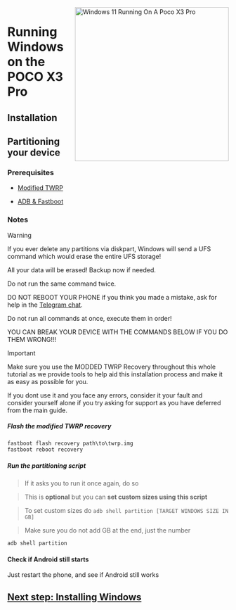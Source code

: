 <img align="right" src="https://github.com/woa-vayu/src_vayu_windows/blob/main/2Poco X3 Pro Windows.png" width="350" alt="Windows 11 Running On A Poco X3 Pro">


# Running Windows on the POCO X3 Pro

## Installation

## Partitioning your device

### Prerequisites

- [Modified TWRP](../../../releases/Recoveries)

- [ADB & Fastboot](https://developer.android.com/studio/releases/platform-tools)

### Notes
> [!WARNING]  
> If you ever delete any partitions via diskpart, Windows will send a UFS command which would erase the entire UFS storage!
> 
> All your data will be erased! Backup now if needed.
> 
> Do not run the same command twice.
> 
> DO NOT REBOOT YOUR PHONE if you think you made a mistake, ask for help in the [Telegram chat](https://t.me/winonvayualt).
> 
>
> Do not run all commands at once, execute them in order!
>
> YOU CAN BREAK YOUR DEVICE WITH THE COMMANDS BELOW IF YOU DO THEM WRONG!!!

> [!IMPORTANT]
> Make sure you use the MODDED TWRP Recovery throughout this whole tutorial as we provide tools to help aid this installation process and make it as easy as possible for you.
> 
> If you dont use it and you face any errors, consider it your fault and consider yourself alone if you try asking for support as you have deferred from the main guide.

##### Flash the modified TWRP recovery
```cmd
fastboot flash recovery path\to\twrp.img
fastboot reboot recovery
```

##### Run the partitioning script

> If it asks you to run it once again, do so

> This is **optional** but you can **set custom sizes using this script**

> To set custom sizes do ```adb shell partition [TARGET WINDOWS SIZE IN GB]```

> Make sure you do not add GB at the end, just the number

```cmd
adb shell partition
```

#### Check if Android still starts
Just restart the phone, and see if Android still works


## [Next step: Installing Windows](/guide/install-2-en.md)
